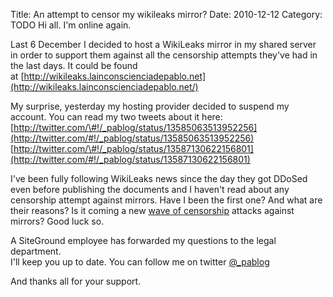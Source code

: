 Title: An attempt to censor my wikileaks mirror?
Date: 2010-12-12
Category: TODO
Hi all. I'm online again.

Last 6 December I decided to host a WikiLeaks mirror in my shared server in order to support them against all the censorship attempts
they've had in the last days. It could be found
at [http://wikileaks.lainconscienciadepablo.net](http://wikileaks.lainconscienciadepablo.net/)

My surprise, yesterday my hosting provider decided to suspend my account. You can read my two tweets about it here:  
 [http://twitter.com/\#!/_pablog/status/13585063513952256](http://twitter.com/#!/_pablog/status/13585063513952256)  
 [http://twitter.com/\#!/_pablog/status/13587130622156801](http://twitter.com/#!/_pablog/status/13587130622156801)

I've been fully following WikiLeaks news since the day they got DDoSed even before publishing the documents and I haven't read about any
censorship attempt against mirrors. Have I been the first one? And what are their reasons? Is it coming a new [wave of
censorship](http://www.softlayer.com/) attacks against mirrors? Good luck so. 

A SiteGround employee has forwarded my questions to the legal department.  
 I'll keep you up to date. You can follow me on twitter [@_pablog](http://twitter.com/_pablog)

And thanks all for your support.
